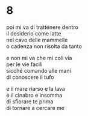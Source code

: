 # 8

poi mi va di trattenere dentro  
il desiderio come latte  
nel cavo delle mammelle  
o cadenza non risolta da tanto

e non mi va che mi coli via  
per le vie facili  
sicché comando alle mani  
di conoscere il tufo

e il mare riarso e la lava  
e il cinabro e insomma  
di sfiorare te prima  
di tornare a cercare me
